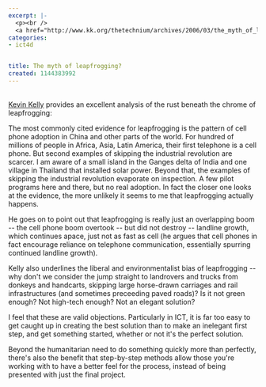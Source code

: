```yaml
---
excerpt: |-
  <p><br />
  <a href="http://www.kk.org/thetechnium/archives/2006/03/the_myth_of_lea.php">Kevin Kelly</a> provides an excellent analysis of the rust beneath the chrome of leapfrogging:</p>
categories:
- ict4d


title: The myth of leapfrogging?
created: 1144383992
---
```

<p><br />
<a href="http://www.kk.org/thetechnium/archives/2006/03/the_myth_of_lea.php">Kevin Kelly</a> provides an excellent analysis of the rust beneath the chrome of leapfrogging:</p>

The most commonly cited evidence for leapfrogging is the pattern of cell phone adoption in China and other parts of the world. For hundred of millions of people in Africa, Asia, Latin America, their first telephone is a cell phone. But second examples of skipping the industrial revolution are scarcer. I am aware of a small island in the Ganges delta of India and one village in Thailand that installed solar power. Beyond that, the examples of skipping the industrial revolution evaporate on inspection. A few pilot programs here and there, but no real adoption. In fact the closer one looks at the evidence, the more unlikely it seems to me that leapfrogging actually happens.

<p>He goes on to point out that leapfrogging is really just an overlapping boom -- the cell phone boom overtook -- but did not destroy -- landline growth, which continues apace, just not as fast as cell (he argues that cell phones in fact encourage reliance on telephone communication, essentially spurring continued landline growth).</p>

<p>Kelly also underlines the liberal and environmentalist bias of leapfrogging -- why don't we consider the jump straight to landrovers and trucks from donkeys and handcarts, skipping large horse-drawn carriages and rail infrastructures (and sometimes preceeding paved roads)?  Is it not green enough?  Not high-tech enough?  Not an elegant solution?</p>

<p>I feel that these are valid objections.  Particularly in ICT, it is far too easy to get caught up in creating the best solution than to make an inelegant first step, and get something started, whether or not it's the perfect solution. </p>

<p>Beyond the humanitarian need to do something quickly more than perfectly, there's also the benefit that step-by-step methods allow those you're working with to have a better feel for the process, instead of being presented with just the final project.</p>
